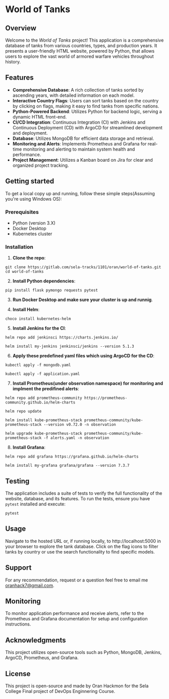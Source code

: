 # World of Tanks

## Overview

Welcome to the *World of Tanks* project! This application is a comprehensive database of tanks from various countries, types, and production years. It presents a user-friendly HTML website, powered by Python, that allows users to explore the vast world of armored warfare vehicles throughout history.

## Features

- **Comprehensive Database**: A rich collection of tanks sorted by ascending years, with detailed information on each model.
- **Interactive Country Flags**: Users can sort tanks based on the country by clicking on flags, making it easy to find tanks from specific nations.
- **Python-Powered Backend**: Utilizes Python for backend logic, serving a dynamic HTML front-end.
- **CI/CD Integration**: Continuous Integration (CI) with Jenkins and Continuous Deployment (CD) with ArgoCD for streamlined development and deployment.
- **Database**: Utilizes MongoDB for efficient data storage and retrieval.
- **Monitoring and Alerts**: Implements Prometheus and Grafana for real-time monitoring and alerting to maintain system health and performance.
- **Project Management**: Utilizes a Kanban board on Jira for clear and organized project tracking.


## Getting started

To get a local copy up and running, follow these simple steps(Assuming you're using Windows OS):

### Prerequisites

- Python (version 3.X)
- Docker Desktop
- Kubernetes cluster 

### Installation
1. **Clone the repo**:
```
git clone https://gitlab.com/sela-tracks/1101/oran/world-of-tanks.git
cd world-of-tanks
```

2. **Install Python dependencies**:
```
pip install flask pymongo requests pytest
```

3. **Run Docker Desktop and make sure your cluster is up and runnig**.

4. **Install Helm**:
```
choco install kubernetes-helm
```

5. **Install Jenkins for the CI**:
```
helm repo add jenkinsci https://charts.jenkins.io/
```
```
helm install my-jenkins jenkinsci/jenkins --version 5.1.3
```

6. **Apply these predefined yaml files which using ArgoCD for the CD**:
```
kubectl apply -f mongodb.yaml
```
```
kubectl apply -f application.yaml
```
7. **Install Prometheus(under observation namespace) for monitoring and implment the predifined alerts**:
```
helm repo add prometheus-community https://prometheus-community.github.io/helm-charts
```
```
helm repo update
```
```
helm install kube-prometheus-stack prometheus-community/kube-prometheus-stack --version v0.72.0 -n observation
```
```
helm upgrade kube-prometheus-stack prometheus-community/kube-prometheus-stack -f alerts.yaml -n observation
```
8. **Install Grafana**:
```
helm repo add grafana https://grafana.github.io/helm-charts
```
```
helm install my-grafana grafana/grafana --version 7.3.7
```

## Testing 

The application includes a suite of tests to verify the full functionality of the website, database, and its features.
To run the tests, ensure you have `pytest` installed and execute:
```
pytest
```

## Usage
Navigate to the hosted URL or, if running locally, to http://localhost:5000 in your browser to explore the tank database. Click on the flag icons to filter tanks by country or use the search functionality to find specific models.

## Support
For any recommendation, request or a question feel free to email me oranhack7@gmail.com.

## Monitoring
To monitor application performance and receive alerts, refer to the Prometheus and Grafana documentation for setup and configuration instructions.

## Acknowledgments
This project utilizes open-source tools such as Python, MongoDB, Jenkins, ArgoCD, Prometheus, and Grafana.

## License
This project is open-source and made by Oran Hackmon for the Sela College Final project of DevOps Enginnering Course.
